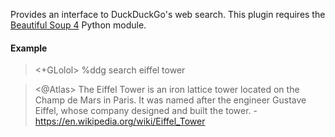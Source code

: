 Provides an interface to DuckDuckGo's web search. This plugin requires the [Beautiful Soup 4](http://www.crummy.com/software/BeautifulSoup/bs4/doc/) Python module.

#### Example

> <+GLolol> %ddg search eiffel tower

> <@Atlas> The Eiffel Tower is an iron lattice tower located on the Champ de Mars in Paris. It was named after the engineer Gustave Eiffel, whose company designed and built the tower. - <https://en.wikipedia.org/wiki/Eiffel_Tower>

